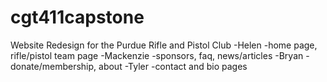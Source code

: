 # cgt411capstone
Website Redesign for the Purdue Rifle and Pistol Club
-Helen
  -home page, rifle/pistol team page
-Mackenzie
  -sponsors, faq, news/articles
-Bryan
  -donate/membership, about
-Tyler
  -contact and bio pages
